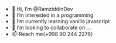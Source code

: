 - 👋 Hi, I’m @RamziddinDev
- 👀 I’m interested in a programming
- 🌱 I’m currently learning  vanilla javascript
- 💞️ I’m looking to collaborate on ...
- 📫 Reach me{+998 90 244 2276}

<!---
RamziddinDev/RamziddinDev is a ✨ special ✨ repository because its `README.md` (this file) appears on your GitHub profile.
You can click the Preview link to take a look at your changes.
--->
